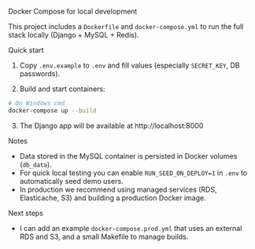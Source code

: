 Docker Compose for local development

This project includes a `Dockerfile` and `docker-compose.yml` to run the full stack locally (Django + MySQL + Redis).

Quick start
1. Copy `.env.example` to `.env` and fill values (especially `SECRET_KEY`, DB passwords).

2. Build and start containers:

```bash
# On Windows cmd
docker-compose up --build
```

3. The Django app will be available at http://localhost:8000

Notes
- Data stored in the MySQL container is persisted in Docker volumes (`db_data`).
- For quick local testing you can enable `RUN_SEED_ON_DEPLOY=1` in `.env` to automatically seed demo users.
- In production we recommend using managed services (RDS, Elasticache, S3) and building a production Docker image.

Next steps
- I can add an example `docker-compose.prod.yml` that uses an external RDS and S3, and a small Makefile to manage builds.
